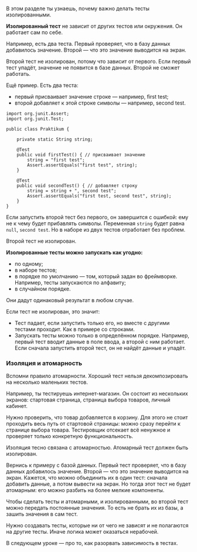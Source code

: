 В этом разделе ты узнаешь, почему важно делать тесты изолированными.

**Изолированный тест** не зависит от других тестов или окружения. Он работает сам по себе.

Например, есть два теста. Первый проверяет, что в базу данных добавилось значение. Второй — что это значение выводится на экран.

Второй тест не изолирован, потому что зависит от первого. Если первый тест упадёт, значение не появится в базе данных. Второй не сможет работать.

Ещё пример. Есть два теста:

- первый присваивает значение строке — например, first test;
- второй добавляет к этой строке символы — например, second test.
```
import org.junit.Assert;
import org.junit.Test;

public class Praktikum {

    private static String string;

    @Test
    public void firstTest() { // присваивает значение
        string = "first test";
        Assert.assertEquals("first test", string);
    }

    @Test
    public void secondTest() { // добавляет строку
        string = string + ", second test";
        Assert.assertEquals("first test, second test", string);
    }
} 
```

Если запустить второй тест без первого, он завершится с ошибкой: ему не к чему будет прибавлять символы. Переменная `string` будет равна `null`, `second test`. Но в наборе из двух тестов отработает без проблем.

Второй тест не изолирован.

**Изолированные тесты можно запускать как угодно:**

- по одному;
- в наборе тестов;
- в порядке по умолчанию — том, который задан во фреймворке. Например, тесты запускаются по алфавиту;
- в случайном порядке.

Они дадут одинаковый результат в любом случае.

Если тест не изолирован, это значит:

- Тест падает, если запустить только его, но вместе с другими тестами проходит. Как в примере со строками.
- Запускать тесты можно только в определённом порядке. Например, первый тест вводит данные в поле ввода, а второй с ним работает. Если сначала запустить второй тест, он не найдёт данные и упадёт.

### Изоляция и атомарность

Вспомни правило атомарности. Хороший тест нельзя декомпозировать на несколько маленьких тестов.

Например, ты тестируешь интернет-магазин. Он состоит из нескольких экранов: стартовая страница, страница выбора товаров, личный кабинет.

Нужно проверить, что товар добавляется в корзину. Для этого не стоит проходить весь путь от стартовой страницы: можно сразу перейти к странице выбора товара. Тестировщик отсекает всё ненужное и проверяет только конкретную функциональность.

Изоляция тесно связана с атомарностью. Атомарный тест должен быть изолирован.

Вернись к примеру с базой данных. Первый тест проверяет, что в базу данных добавилось значение. Второй — что это значение выводится на экран. Кажется, что можно объединить их в один тест: сначала добавить данные, а потом вывести на экран. Но тогда этот тест не будет атомарным: его можно разбить на более мелкие компоненты.

Чтобы сделать тесты и атомарными, и изолированными, во второй тест можно передать постоянные значения. То есть не брать их из базы, а зашить значения в сам тест.

Нужно создавать тесты, которые ни от чего не зависят и не полагаются на другие тесты. Иначе логика может оказаться нерабочей.

В следующем уроке — про то, как разорвать зависимость в тестах.